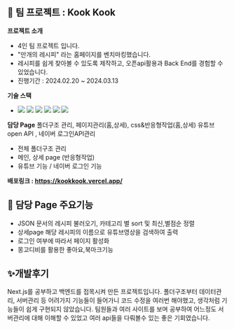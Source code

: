 ## 🍺 팀 프로젝트 : Kook Kook
**프로젝트 소개**
  <ul>
    <li>4인 팀 프로젝트 입니다.</li>
    <li>"만개의 레시피" 라는 홈페이지를 벤치마킹했습니다.</li>
    <li>레시피를 쉽게 찾아볼 수 있도록 제작하고, 오픈api활용과 Back End를 경험할 수 있었습니다.</li>
    <li>진행기간 : 2024.02.20 ~ 2024.03.13</li>    
  </ul>
  
**기술 스택**
  <ul>
    <li>
      <img src="https://img.shields.io/badge/Next.js-000000?style=flat-square&logo=Next.js&logoColor=white"/>
      <img src="https://img.shields.io/badge/Typescript-3178C6?style=flat-square&logo=Typescript&logoColor=white"/>
      <img src="https://img.shields.io/badge/MongoDB-47A248?style=flat-square&logo=MongoDB&logoColor=white"/>
      <img src="https://img.shields.io/badge/Sass-CC6699?style=flat-square&logo=Sass&logoColor=white"/>
      <img src="https://img.shields.io/badge/Firebase-FFCA28?style=flat-square&logo=firebase&logoColor=black"/>
      <img src="https://img.shields.io/badge/Vercel-000000?style=flat-square&logo=Vercel&logoColor=white"/>
    </li>
  </ul>

**담당 Page**
폴더구조 관리, 페이지관리(홈,상세), css&반응형작업(홈,상세)
          유튜브 open API , 네이버 로그인API관리
<ul>
  <li>전체 폴더구조 관리</li>
  <li>메인, 상세 page (반응형작업)</li>
  <li>유튜브 기능 / 네이버 로그인 기능</li>
</ul>


**배포링크 : <a href="https://kookkook.vercel.app/" target="_blank">https://kookkook.vercel.app/</a>**

## 🌈 담당 Page 주요기능
<ul>
  <li>JSON 문서의 레시피 불러오기, 카테고리 별 sort 및 최신,별점순 정렬</li>
  <li>상세page 해당 레시피의 이름으로 유튜브영상을 검색하여 출력</li>
  <li>로그인 여부에 따라서 페이지 활성화</li>
  <li>몽고디비를 활용한 좋아요,북마크기능</li>
</ul>

## ✨개발후기
Next.js를 공부하고 백엔드를 접목시켜 만든 프로젝트입니다. 폴더구조부터 데이터관리, 서버관리 등 어려가지 기능들이 들어가니 코드 수정을 여러번 해야했고, 생각처럼 기능들이 쉽게 구현되지 않았습니다. 팀원들과 여러 사이트를 보며 공부하여 어느정도 서버관리에 대해 이해할 수 있었고 여러 api들을 다뤄볼수 있는 좋은 기회였습니다.

